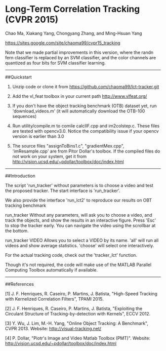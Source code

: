 # Long-Term Correlation Tracking (CVPR 2015)

Chao Ma, Xiakang Yang, Chongyang Zhang, and Ming-Hsuan Yang

https://sites.google.com/site/chaoma99/cvpr15_tracking

Note that we made partial improvements in this version, where the randn fern classifier is replaced by an SVM classifier, and the color channels are quantized as four bits for SVM classifier learning.

__________
##Quickstart

1. Unzip code or clone it from https://github.com/chaoma99/lct-tracker.git

2. Add the vl_feat toolbox in your current path
   http://www.vlfeat.org/

3. If you don't have the object tracking benchmark (OTB) dataset yet, run 'download_videos.m' (it will automatically download the OTB-100 sequences)

4. Run utility/compile.m to comile calcIIF.cpp and im2colstep.c. These files are tested with opencv3.0. Notice the compatibility issue if your opencv version is earlier than 3.0

5. The source files "assignToBins1.c", "gradientMex.cpp", 'imResample.cpp' are from Pitor Dollar's toolbox. 
   If the compiled files do not work on your system, get it from
   http://vision.ucsd.edu/~pdollar/toolbox/doc/index.html 

__________
##Introduction

The script 'run_tracker' without parameters is to choose a video and test the proposed tracker. The start interface is 'run_tracker'.

We also provide the interface 'run_lct2' to reproduce our results on OBT tracking benchmark

 run_tracker
   Without any parameters, will ask you to choose a video, and track the objects, 
   and show the results in an interactive figure. Press 'Esc' to stop the tracker early. 
   You can navigate the video using the scrollbar at the bottom.

 run_tracker VIDEO
   Allows you to select a VIDEO by its name. 'all' will run all videos
   and show average statistics. 'choose' will select one interactively.

For the actual tracking code, check out the 'tracker_lct' function.

Though it's not required, the code will make use of the MATLAB Parallel Computing
Toolbox automatically if available.

__________
##References

[1] J. F. Henriques, R. Caseiro, P. Martins, J. Batista, "High-Speed Tracking with
Kernelized Correlation Filters", TPAMI 2015.

[2] J. F. Henriques, R. Caseiro, P. Martins, J. Batista, "Exploiting the Circulant
Structure of Tracking-by-detection with Kernels", ECCV 2012.

[3] Y. Wu, J. Lim, M.-H. Yang, "Online Object Tracking: A Benchmark", CVPR 2013.
Website: http://visual-tracking.net/

[4] P. Dollar, "Piotr's Image and Video Matlab Toolbox (PMT)".
Website: http://vision.ucsd.edu/~pdollar/toolbox/doc/index.html
